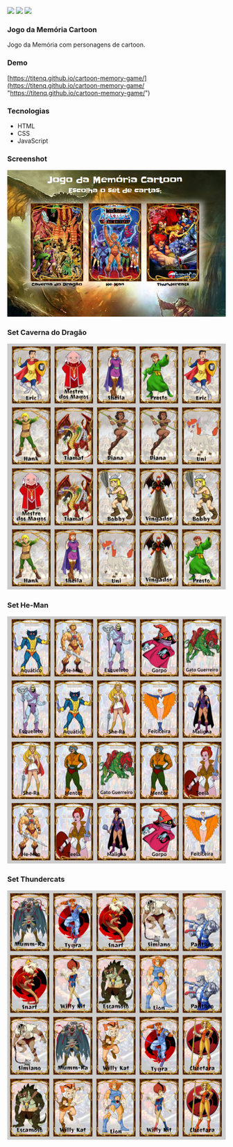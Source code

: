 ![](https://img.shields.io/github/stars/titenq/cartoon-memory-game.svg) ![](https://img.shields.io/github/forks/titenq/cartoon-memory-game.svg) ![](https://img.shields.io/github/issues/titenq/cartoon-memory-game.svg) 

### Jogo da Memória Cartoon
Jogo da Memória com personagens de cartoon.

### Demo
[https://titenq.github.io/cartoon-memory-game/](https://titenq.github.io/cartoon-memory-game/ "https://titenq.github.io/cartoon-memory-game/")

### Tecnologias
- HTML
- CSS
- JavaScript

### Screenshot

![](https://github.com/titenq/cartoon-memory-game/blob/master/screenshot.png?raw=true)

### Set Caverna do Dragão

![](https://github.com/titenq/cartoon-memory-game/blob/master/set-caverna-do-dragao.png?raw=true)

### Set He-Man

![](https://github.com/titenq/cartoon-memory-game/blob/master/set-he-man.png?raw=true)

### Set Thundercats

![](https://github.com/titenq/cartoon-memory-game/blob/master/set-thundercats.png?raw=true)